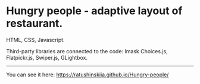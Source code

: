 # Hungry people - adaptive layout of restaurant.
HTML, CSS, Javascript. 

Third-party libraries are connected to the code: Imask Choices.js, Flatpickr.js, Swiper.js, GLightbox.
___

You can see it here: https://ratushinskiia.github.io/Hungry-people/
